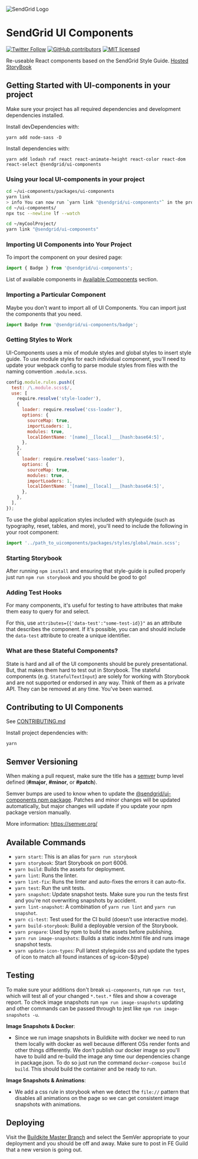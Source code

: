![SendGrid Logo](https://uiux.s3.amazonaws.com/2016-logos/email-logo%402x.png)

# SendGrid UI Components

[![Twitter Follow](https://img.shields.io/twitter/follow/sendgrid.svg?style=social&label=Follow)](https://twitter.com/sendgrid)
[![GitHub contributors](https://img.shields.io/github/contributors/sendgrid/docs.svg)](https://github.com/sendgrid/ui-components/graphs/contributors)
[![MIT licensed](https://img.shields.io/badge/license-MIT-blue.svg)](./LICENSE)


Re-useable React components based on the SendGrid Style Guide.
[Hosted StoryBook](https://sendgrid.github.io/ui-components)

## Getting Started with UI-components in your project

Make sure your project has all required dependencies and development dependencies installed.

Install devDependencies with:
```
yarn add node-sass -D
```

Install dependencies with:
```
yarn add lodash raf react react-animate-height react-color react-dom react-select @sendgrid/ui-components
```

### Using your local UI-components in your project

```bash
cd ~/ui-components/packages/ui-components
yarn link
> info You can now run `yarn link "@sendgrid/ui-components"` in the projects where you want to use this package and it will be used instead.
cd ~/ui-components/
npx tsc --newline lf --watch
```

```bash
cd ~/myCoolProject/
yarn link "@sendgrid/ui-components"
```

### Importing UI Components into Your Project

To import the component on your desired page:

```ts
import { Badge } from '@sendgrid/ui-components';
```

List of available components in [Available Components](#available-components) section.

### Importing a Particular Component

Maybe you don't want to import all of UI Components. You can import just the components that you need.

```js
import Badge from '@sendgrid/ui-components/badge';
```

### Getting Styles to Work

UI-Components uses a mix of module styles and global styles to insert style guide. To use module styles for each individual component, you'll need to update your webpack config to parse module styles from files with the naming convention ```.module.scss```.

```js
config.module.rules.push({
  test: /\.module.scss$/,
  use: [
    require.resolve('style-loader'),
    {
      loader: require.resolve('css-loader'),
      options: {
        sourceMap: true,
        importLoaders: 1,
        modules: true,
        localIdentName: '[name]__[local]___[hash:base64:5]',
      },
    },
    {
      loader: require.resolve('sass-loader'),
      options: {
        sourceMap: true,
        modules: true,
        importLoaders: 1,
        localIdentName: '[name]__[local]___[hash:base64:5]',
      },
    },
  ],
});
```

To use the global application styles included with styleguide (such as typography, reset, tables, and more), you'll need to include the following in your root component:

```js
import '../path_to_uicomponents/packages/styles/global/main.scss';
```

### Starting Storybook

After running `npm install` and ensuring that style-guide is pulled properly just run `npm run storybook` and you should be good to go!

### Adding Test Hooks

For many components, it's useful for testing to have attributes that make them easy to query for and select.

For this, use `attributes={{'data-test':"some-test-id}}"` as an attribute that describes the component. If it's possible, you can and should include the `data-test` attribute to create a unique identifier.

### What are these Stateful Components?

State is hard and all of the UI components should be purely presentational. But, that makes them hard to test out in Storybook. The stateful components (e.g. `StatefulTextInput`) are solely for working with Storybook and are not supported or endorsed in any way. Think of them as a private API. They can be removed at any time. You've been warned.

## Contributing to UI Components

See [CONTRIBUTING.md](https://github.com/sendgrid/ui-components/blob/master/CONTRIBUTING.md)

Install project dependencies with:
```
yarn
```

## Semver Versioning

When making a pull request, make sure the title has a [semver](https://semver.org/) bump level defined (**#major**, **#minor**, or **#patch**).

Semver bumps are used to know when to update the [@sendgrid/ui-components npm package](https://www.npmjs.com/package/@sendgrid/ui-components).
Patches and minor changes will be updated automatically, but major changes will update if you update your npm package version manually.

More information: https://semver.org/

## Available Commands

- `yarn start`: This is an alias for `yarn run storybook`
- `yarn storybook`: Start Storybook on port 6006.
- `yarn build`: Builds the assets for deployment.
- `yarn lint`: Runs the linter.
- `yarn lint-fix`: Runs the linter and auto-fixes the errors it can auto-fix.
- `yarn test`: Run the unit tests.
- `yarn snapshot`: Update snapshot tests. Make sure you run the tests first and you're not overwriting snapshots by accident.
- `yarn lint-snapshot`: A combination of `yarn run lint` and `yarn run snapshot`.
- `yarn ci-test`: Test used for the CI build (doesn't use interactive mode).
- `yarn build-storybook`: Build a deployable version of the Storybook.
- `yarn prepare`: Used by npm to build the assets before publishing.
- `yarn run image-snapshots`: Builds a static index.html file and runs image snapshot tests.
- `yarn update-icon-types`: Pull latest styleguide css and update the types of icon to match all found instances of sg-icon-${type}

## Testing

To make sure your additions don't break `ui-components`, run `npm run test`, which will test all of your changed `*.test.*` files and show a coverage report. To check image snapshots run `npm run image-snapshots` updating and other commands can be passed through to jest like `npm run image-snapshots -u`.

**Image Snapshots & Docker**:

- Since we run image snapshots in Buildkite with docker we need to run them locally with docker as well because different OSs render fonts and other things differently. We don't publish our docker image so you'll have to build and re-build the image any time our dependencies change in package.json. To do so just run the command `docker-compose build build`. This should build the container and be ready to run.

**Image Snapshots & Animations**:

- We add a css rule in storybook when we detect the `file://` pattern that disables all animations on the page so we can get consistent image snapshots with animations.

## Deploying

Visit the [Buildkite Master Branch](https://buildkite.com/sendgrid/ui-components/builds?branch=master) and select the SemVer appropriate to your deployment and you should be off and away. Make sure to post in FE Guild that a new version is going out.
